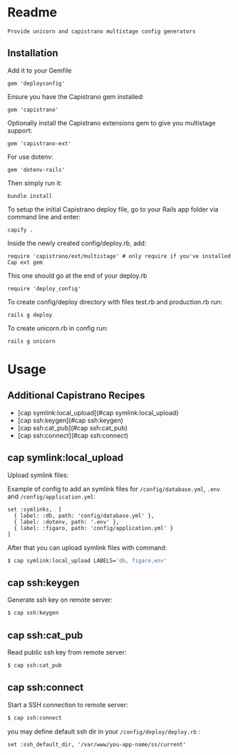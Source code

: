 # Readme

    Provide unicorn and capistrano multistage config generators

## Installation

Add it to your Gemfile

    gem 'deployconfig'

Ensure you have the Capistrano gem installed:

    gem 'capistrano'

Optionally install the Capistrano extensions gem to give you multistage support:

    gem 'capistrano-ext'

For use dotenv:

    gem 'dotenv-rails'

Then simply run it:

    bundle install

To setup the initial Capistrano deploy file, go to your Rails app folder via command line and enter:

    capify .

Inside the newly created config/deploy.rb, add:

    require 'capistrano/ext/multistage' # only require if you've installed Cap ext gem

This one should go at the end of your deploy.rb

    require 'deploy_config'

To create config/deploy directory with files test.rb and production.rb run:

    rails g deploy

To create unicorn.rb in config run:

    rails g unicorn

# Usage

## Additional Capistrano Recipes

- [cap symlink:local_upload](#cap symlink:local_upload)
- [cap ssh:keygen](#cap ssh:keygen)
- [cap ssh:cat_pub](#cap ssh:cat_pub)
- [cap ssh:connect](#cap ssh:connect)

## cap symlink:local_upload

Upload symlink files:

Example of config to add an symlink files for `/config/database.yml`, `.env` and `/config/application.yml`:

```
set :symlinks,  [
  { label: :db, path: 'config/database.yml' },
  { label: :dotenv, path: '.env' },
  { label: :figaro, path: 'config/application.yml' }
]
```

After that you can upload symlink files with command:

```bash
$ cap symlink:local_upload LABELS='db, figaro,env'
```

## cap ssh:keygen

Generate ssh key on remote server:

```bash
$ cap ssh:keygen
```

## cap ssh:cat_pub

Read public ssh key from remote server:

```bash
$ cap ssh:cat_pub
```


## cap ssh:connect

Start a SSH connection to remote server:

```bash
$ cap ssh:connect
```

you may define default ssh dir in your `/config/deploy/deploy.rb` :

```
set :ssh_default_dir, '/var/www/you-app-name/ss/current'
```
